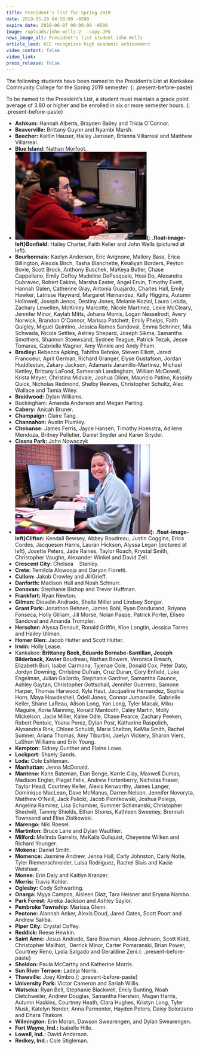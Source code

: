 ```yaml
---
title: President's list for Spring 2019
date: 2019-05-20 04:58:00 -0500
expire_date: 2019-06-07 00:00:00 -0500
image: /uploads/john-wells-2---copy.JPG
news_image_alt: President's list student John Wells
article_lead: KCC recognizes high academic achievement
video_content: false
video_link:
press_release: false
---
```


The following students have been named to the President’s List at Kankakee Community College for the Spring 2019 semester.
{: .present-before-paste}

To be named to the President’s List, a student must maintain a grade point average of 3.80 or higher and be enrolled in six or more semester hours.
{: .present-before-paste}

* **Ashkum:** Hannah Alberts, Brayden Bailey and Tricia O'Connor.
* **Beaverville:** Brittany Guynn and Nyambi Marsh.
* **Beecher:** Kaitlin Hauser, Hailey Janssen, Brianna Villarreal and Matthew Villarreal.
* **Blue Island:** Nathan Morfoot.
* **![](/uploads/john-wells-2---copy-1.JPG){: .float-image-left}Bonfield:** Hailey Charter, Faith Keller and John Wells (pictured at left).
* **Bourbonnais:** Kaelyn Anderson, Eric Avignone, Mallory Bass, Erica Billington, Alexxis Birch, Tasha Blanchette, Kwaliyah Borders, Peyton Bovie, Scott Brock, Anthony Buschek, MaKeya Butler, Chase Cappellano, Emily Coffey Madeline DePasquale, Hoai Do, Alexandra Dubravec, Robert Eakins, Marsha Easter, Angel Ervin, Timothy Evett, Hannah Galen, Catherine Gray, Antonia Guajardo, Charles Hall, Emily Hawker, Latrisse Hayward, Margaret Hernandez, Kelly Higgins, Autumn Hollowell, Joseph Jenco, Destiny Jones, Melanie Koziol, Laura Lebda, Zachary Lewellen, McKinley Marcotte, Nicole Martinez, Lexie McCleary, Jennifer Minor, Kaylah Mitts, Johana Morris, Logan Nesselrodt, Avery Norwick, Brandon O'Connor, Marissa Patchett, Emily Phelps, Faith Quigley, Miguel Quintino, Jessica Ramos Sandoval, Emma Schriner, Mia Schwada, Nicole Settles, Ashley Shepard, Joseph Sikma, Samantha Smothers, Shannon Stoewsand, Sydnee Teague, Patrick Tezak, Jesse Tomaras, Gabrielle Wagner, Amy Winkle and Andy Pham.
* **Bradley:** Rebecca Apking, Tabitha Behnke, Steven Elliott, Jared Francoeur, April German, Richard Granger, Elyse Gustafson, Jordan Huddlestun, Zakary Jackson, Adamaris Jaramillo-Martinez, Michael Kettley, Brittany LaFond, Sameerah Landingham, William McDowell, Krista Meyer, Christina Midvale, Joshua Ollom, Mauricio Patino, Kassidy Quick, Nicholas Redmond, Shelby Reeves, Christopher Schultz, Alec Wallace and Tamia Wiley.
* **Braidwood:** Dylan Williams.
* Buckingham: Amanda Anderson and Megan Parting.
* **Cabery:** Anicah Bruner.
* **Champaign:** Claire Tang.
* **Channahon:** Austin Plumley.
* **Chebanse:** James Ferris, Jayce Hansen, Timothy Hoekstra, Adilene Mendoza, Britney Pelletier, Daniel Snyder and Karen Snyder.
* **Cissna Park:** John Nowaczyk
* **![](/uploads/alyssa-legan---copy.JPG){: .float-image-left}Clifton:** Kendall Bewsey, Abbey Boudreau, Justin Coggins, Erica Cordes, Jacqueson Harris, Lauran Hickson, Alyssa Legan (pictured at left), Josette Peters, Jade Raines, Taylor Roach, Krystal Smith, Christopher Vaughn, Alexander Winkel and David Zell.
* **Crescent City:** Chelsea &nbsp; &nbsp;Stanley.
* **Crete:** Temilola Alowooja and Daryon Fioretti.
* **Cullom:** Jakob Crowley and JillGrieff.
* **Danforth:** Madison Hull and Noah Schnurr.
* **Donovan:** Stephanie Bishop and Trevor Huffman.
* **Frankfort:** Ryan Newton.
* **Gilman:** Dioselin Andrade, Shelbi Miller and Lindsey Songer.&nbsp;
* **Grant Park:** Jonathon Behnen, James Bohl, Ryan Dandurand, Briyana Fonseca, Holly Gilliam, Jill Morse, Nolan Paape, Patrick Porter, Eliseo Sandoval and Amanda Trompler.
* **Herscher:** Alyssa Denault, Ronald Griffin, Kloe Longtin, Jessica Torres and Hailey Ullman.
* **Homer Glen:** Jacob Hutter and Scott Hutter.
* **Irwin:** Holly Lease.
* Kankakee: **Brittaney Beck, Eduardo Bernabe-Santillan, Joseph Bilderback, Xavier** Boudreau, Nathan Bowers, Veronica Breach, Elizabeth Buri, Isabel Carmona, Tyjenae Cole, Donald Cox, Peter Dato, Jordyn Downing, Christine Dufrain, Cruz Duran, Cory Enfield, Luke Engelman, Julian Gallardo, Stephanie Gardner, Samantha Gaunce, Ashley Gaytan, Christopher Gottschall, Jennifer Guerrero, Samone Harper, Thomas Harwood, Kyle Haut, Jacqueline Hernandez, Sophia Horn, Maya Howdeshell, Odell Jones, Connor Jumonville, Gabrielle Keller, Shane LaReau, Alison Long, Yan Long, Tyler Macak, Miku Maguire, Koria Manning, Ronald Mantooth, Caley Martin, Molly Mickelson, Jacie Miller, Kalee Odle, Chase Pearce, Zachary Peeken, Robert Pentuic, Yoana Perez, Dylan Post, Katharine Raspolich, Alyxandria Rink, Chloee Schuldt, Maria Shelton, KeMia Smith, Rachel Sumner, Ariana Thomas, Amy Tiburtini, Jaelyn Vickery, Sharon Viers, LaShon Williams and Erik Young.
* **Kempton:** Sidney Gunther and Elaine Lowe.
* **Lockport:** Shaely Sands.
* **Loda:** Cole Eshleman.
* **Manhattan:** Jenna McDonald.
* **Manteno:** Kane Bateman, Elan Benge, Karrie Clay, Maxwell Dumas, Madison Engler, Piaget Felix, Andrew Fortenberry, Nicholas Fraser, Taylor Head, Courtney Keller, Alexis Kenworthy, James Langer, Dominique MacLean, Dave McManus, Darren Nelson, Jennifer Novoryta, Matthew O'Neill, Jack Palicki, Jacob Piontkowski, Joshua Polega, Angelina Ramirez, Lisa Schamber, Summer Schimanski, Christopher Shedwill, Tammy Shields, Ethan Shores, Kathleen Sweeney, Brennah Townsend and Elise Ziolkowski.&nbsp;
* **Marengo:** Niki Roesel.
* **Martinton:** Bruce Lane and Dylan Wauthier.
* **Milford:** Melinda Garrelts, MaKaila Gullquist, Cheyenne Wilken and Richard Younger.
* **Mokena:** Daniel Smith.
* **Momence:** Jasmine Andrew, Jenna Hall, Carly Johnston, Carly Nolte, Tyler Riemenschneider, Luisa Rodriguez, Rachel Sluis and Kacie Weishaar.
* **Monee:** Erin Daly and Kaitlyn Kranzer.
* **Morris:** Travis Kohler.
* **Oglesby:** Cody Schwarting.
* **Onarga:** Myya Campos, Aisleen Diaz, Tara Heisner and Bryana Nambo.
* **Park Forest:** Aireka Jackson and Ashley Saylor.
* **Pembroke Township:** Marissa Glenn.
* **Peotone:** Alannah Anker, Alexis Doud, Jared Oates, Scott Poort and Andrew Saliba.
* **Piper City:** Crystal Coffey.
* **Reddick:** Reese Hewkin.
* **Saint Anne:** Jesus Andrade, Sara Bowman, Aleea Johnson, Scott Kidd, Christopher Mailhiot, &nbsp;Derrick Minor, Carter Pomaranski, Brian Power, Courtney Reno, Lydia Salgado and Geraldine Zeni.\{: .present-before-paste\}
* **Sheldon:** Paula McCarthy and Katherine Morris.
* **Sun River Terrace:** Ladeja Norris.
* **Thawville:** Joey Kimbro.\{: .present-before-paste\}
* **University Park:** Victor Cameron and Sariah Willis.
* **Watseka:** Ryan Bell, Stephanie Blackwell, Emily Bunting, Noah Dietchweiler, Andrew Douglas, Samantha Fierstein, Magan Harris, Autumn Haskins, Courtney Heath, Clara Hughes, Kristyn Long, Tyler Musk, Katelyn Norder, Anna Parmenter, Hayden Peters, Daisy Solorzano and Dhara Thakore.&nbsp;
* **Wilmington:** Erin Moran, Dawson Swearengen, and Dylan Swearengen.
* **Fort Wayne, Ind.:** Isabelle Hille.
* **Lowell, Ind.:** David Anderson.
* **Redkey, Ind.:** Cole Stigleman.<br>&nbsp;